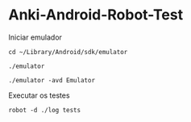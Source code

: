 # Anki-Android-Robot-Test


Iniciar emulador

```
cd ~/Library/Android/sdk/emulator
```

```
./emulator 
```

```
./emulator -avd Emulator
```


Executar os testes

```
robot -d ./log tests
```

```

```
